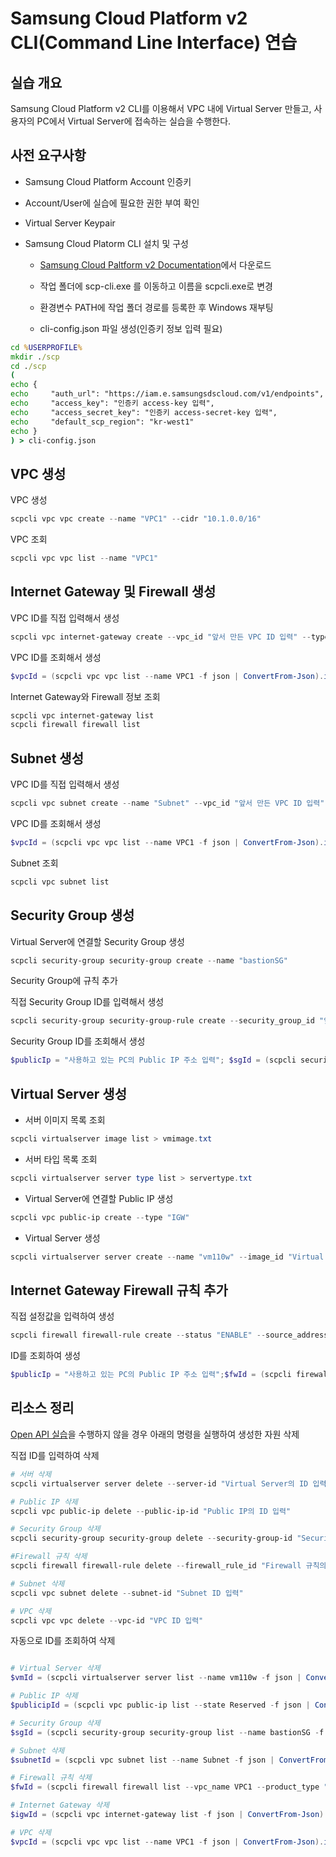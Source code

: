 # Samsung Cloud Platform v2 CLI(Command Line Interface) 연습

## 실습 개요

Samsung Cloud Platform v2 CLI를 이용해서 VPC 내에 Virtual Server 만들고, 사용자의 PC에서 Virtual Server에 접속하는 실습을 수행한다.

## 사전 요구사항

- Samsung Cloud Platform Account 인증키

- Account/User에 실습에 필요한 권한 부여 확인

- Virtual Server Keypair

- Samsung Cloud Platorm CLI 설치 및 구성

  - [Samsung Cloud Paltform v2 Documentation](https://docs.e.samsungsdscloud.com/clireference/cli-common/)에서 다운로드

  - 작업 폴더에 scp-cli.exe 를 이동하고 이름을 scpcli.exe로 변경
  - 환경변수 PATH에 작업 폴더 경로를 등록한 후 Windows 재부팅
  - cli-config.json 파일 생성(인증키 정보 입력 필요)

```cmd
cd %USERPROFILE%
mkdir ./scp
cd ./scp
(
echo {
echo     "auth_url": "https://iam.e.samsungsdscloud.com/v1/endpoints",
echo     "access_key": "인증키 access-key 입력",
echo     "access_secret_key": "인증키 access-secret-key 입력",
echo     "default_scp_region": "kr-west1"
echo }
) > cli-config.json
```

## VPC 생성

VPC 생성

```powershell
scpcli vpc vpc create --name "VPC1" --cidr "10.1.0.0/16"
```

VPC 조회

```powershell
scpcli vpc vpc list --name "VPC1"
```

## Internet Gateway 및 Firewall 생성

VPC ID를 직접 입력해서 생성

```powershell
scpcli vpc internet-gateway create --vpc_id "앞서 만든 VPC ID 입력" --type "IGW" --firewall_enabled "true"
```

VPC ID를 조회해서 생성

```powershell
$vpcId = (scpcli vpc vpc list --name VPC1 -f json | ConvertFrom-Json).id; scpcli vpc internet-gateway create --vpc_id $vpcId --type "IGW" --firewall_enabled "true"
```

Internet Gateway와 Firewall 정보 조회

```powershell
scpcli vpc internet-gateway list
scpcli firewall firewall list
```

## Subnet 생성

VPC ID를 직접 입력해서 생성

```powershell
scpcli vpc subnet create --name "Subnet" --vpc_id "앞서 만든 VPC ID 입력" --cidr "10.1.1.0/24" --type "GENERAL"
```

VPC ID를 조회해서 생성

```powershell
$vpcId = (scpcli vpc vpc list --name VPC1 -f json | ConvertFrom-Json).id; scpcli vpc subnet create --name "Subnet" --vpc_id $vpcId --cidr "10.1.1.0/24" --type "GENERAL"
```

Subnet 조회

```powershell
scpcli vpc subnet list
```  

## Security Group 생성

Virtual Server에 연결할 Security Group 생성

```powershell
scpcli security-group security-group create --name "bastionSG"  
```

Security Group에 규칙 추가

직접 Security Group ID를 입력해서 생성

```powershell
scpcli security-group security-group-rule create --security_group_id "앞서 만든 Security Group ID 입력" --direction "ingress" --protocol "tcp" --port_range_min "3389" --port_range_max "3389" --remote_ip_prefix "사용하고 있는 PC의 Public IP 입력"
```

Security Group ID를 조회해서 생성

```powershell
$publicIp = "사용하고 있는 PC의 Public IP 주소 입력"; $sgId = (scpcli security-group security-group list --name bastionSG -f json | ConvertFrom-Json).id; scpcli security-group security-group-rule create --security_group_id $sgId --direction "ingress" --protocol "tcp" --port_range_min "3389" --port_range_max "3389" --remote_ip_prefix $publicIp
```

## Virtual Server 생성

- 서버 이미지 목록 조회

```powershell
scpcli virtualserver image list > vmimage.txt
```

- 서버 타입 목록 조회

```powershell
scpcli virtualserver server type list > servertype.txt
```

- Virtual Server에 연결할 Public IP 생성

```powershell
scpcli vpc public-ip create --type "IGW"
```

- Virtual Server 생성

```powershell
scpcli virtualserver server create --name "vm110w" --image_id "Virtual Server 생성에 사용할 운영체제의 이미지 ID 입력" --server_type_id "s2v1m2" --networks '{\"public_ip_id\": \"앞서 만든 Public IP의 ID 입력 \", \"subnet_id\": \"앞서 만든 Subnet의 ID 입력 \"}' --security_groups "앞서 만든 Serurity Group ID 입력" --keypair_name "mykey" --volumes '{\"boot_index\" : 0, \"delete_on_termination\": false, \"size\": 32, \"source_type\": \"image\", \"type\": \"SSD\"}'
```

## Internet Gateway Firewall 규칙 추가

직접 설정값을 입력하여 생성

```powershell
scpcli firewall firewall-rule create --status "ENABLE" --source_address "사용하고 있는 PC의 Public IP 주소 입력" --service '{\"service_type\": \"TCP\", \"service_value\": \"3389\"}' --direction "INBOUND" --destination_address 10.1.1.0/24 --action "ALLOW" --firewall_id "IGW Firewall ID 입력"
```

ID를 조회하여 생성

```powershell
$publicIp = "사용하고 있는 PC의 Public IP 주소 입력";$fwId = (scpcli firewall firewall list --vpc_name VPC1 --product_type "IGW" -f json | ConvertFrom-Json).id; scpcli firewall firewall-rule create --status "ENABLE" --source_address $publicIp --service '{\"service_type\": \"TCP\", \"service_value\": \"3389\"}' --direction "INBOUND" --destination_address "10.1.1.0/24" --action "ALLOW" --firewall_id $fwId
```

## 리소스 정리

[Open API 실습](openapi.md)을 수행하지 않을 경우 아래의 명령을 실행하여 생성한 자원 삭제

직접 ID를 입력하여 삭제

```powershell
# 서버 삭제
scpcli virtualserver server delete --server-id "Virtual Server의 ID 입력"

# Public IP 삭제
scpcli vpc public-ip delete --public-ip-id "Public IP의 ID 입력"

# Security Group 삭제
scpcli security-group security-group delete --security-group-id "Security Group의 ID 입력"

#Firewall 규칙 삭제
scpcli firewall firewall-rule delete --firewall_rule_id "Firewall 규칙의 ID 입력"

# Subnet 삭제
scpcli vpc subnet delete --subnet-id "Subnet ID 입력"

# VPC 삭제
scpcli vpc vpc delete --vpc-id "VPC ID 입력"
```

자동으로 ID를 조회하여 삭제

```powershell

# Virtual Server 삭제
$vmId = (scpcli virtualserver server list --name vm110w -f json | ConvertFrom-Json).id; scpcli virtualserver server delete --server_id $vmId

# Public IP 삭제
$publicipId = (scpcli vpc public-ip list --state Reserved -f json | ConvertFrom-Json).id; scpcli vpc public-ip delete --public_ip_id $publicipId

# Security Group 삭제
$sgId = (scpcli security-group security-group list --name bastionSG -f json | ConvertFrom-Json).id; scpcli security-group security-group delete --security_group_id $sgId

# Subnet 삭제
$subnetId = (scpcli vpc subnet list --name Subnet -f json | ConvertFrom-Json).id; scpcli vpc subnet delete --subnet_id $subnetId

# Firewall 규칙 삭제
$fwId = (scpcli firewall firewall list --vpc_name VPC1 --product_type "IGW" -f json | ConvertFrom-Json).id; scpcli firewall firewall-rule delete --firewall_id $fwId

# Internet Gateway 삭제
$igwId = (scpcli vpc internet-gateway list -f json | ConvertFrom-Json).id; scpcli vpc internet-gateway delete --internet_gateway_id $igwId

# VPC 삭제
$vpcId = (scpcli vpc vpc list --name VPC1 -f json | ConvertFrom-Json).id; scpcli vpc vpc delete --vpc_id $vpcId
```
